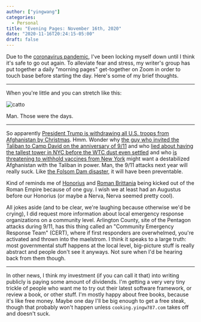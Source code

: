 ```yaml
---
author: ["yingwang"]
categories:
  - Personal
title: "Evening Pages: November 16th, 2020"
date: "2020-11-16T20:24:15-05:00"
draft: false
---
```


Due to the [coronavirus
pandemic](https://en.wikipedia.org/wiki/2019-20_coronavirus_pandemic), I've been
locking myself down until I think it's safe to go out again. To alleviate fear
and stress, my writer's group has put together a daily "morning pages"
get-together on Zoom in order to touch base before starting the day. Here's some
of my brief thoughts.

---

When you're little and you can stretch like this:

![catto](/img/posts/2020/11/16/evening_pages.webp)

Man. Those were the days.

---

So apparently [President Trump is withdrawing all U.S. troops from Afghanistan
by
Christmas](https://www.nytimes.com/2020/11/13/us/politics/trump-afghanistan-troops.html).
Hmm. Wonder why [the guy who invited the Taliban to Camp David on the
anniversary of 9/11](https://outline.com/vgSVcW) and who [lied about having the
tallest tower in NYC before the WTC dust even
settled](https://www.youtube.com/watch?v=K88DcY-MMUY) and who [is threatening to
withhold vaccines from New
York](https://www.politico.com/video/2020/11/13/trump-says-new-york-state-wont-get-first-batch-of-vaccines-due-to-governor-cuomo-100061)
might want a destabilized Afghanistan with the Taliban in power. Man, the 9/11
attacks next year will really suck. Like [the Folsom Dam
disaster](https://www.youtube.com/watch?v=yjfrJzdx7DA), it will have been
preventable.

Kind of reminds me of
[Honorius](<https://en.wikipedia.org/wiki/Honorius_(emperor)>) and [Roman
Brittania](https://en.wikipedia.org/wiki/End_of_Roman_rule_in_Britain) being
kicked out of the Roman Empire because of one guy. I wish we at least had an
Augustus before our Honorius (or maybe a Nerva, Nerva seemed pretty cool).

All jokes aside (and to be clear, we're laughing because otherwise we'd be
crying), I did request more information about local emergency response
organizations on a community level. Arlington County, site of the Pentagon
attacks during 9/11, has this thing called an "Community Emergency Response
Team" (CERT), where if first responders are overwhelmed, you're activated and
thrown into the maelstrom. I think it speaks to a large truth: most governmental
stuff happens at the local level, big-picture stuff is really abstract and
people don't see it anyways. Not sure when I'd be hearing back from them though.

---

In other news, I think my investment (if you can call it that) into writing
publicly is paying some amount of dividends. I'm getting a very very tiny
trickle of people who want me to try out their latest software framework, or
review a book, or other stuff. I'm mostly happy about free books, because it's
like free money. Maybe one day I'll be big enough to get a free steak, though
that probably won't happen unless `cooking.yingw787.com` takes off and doesn't
suck.
